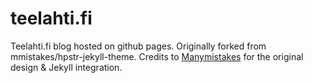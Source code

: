 # teelahti.fi

Teelahti.fi blog hosted on github pages. Originally forked from mmistakes/hpstr-jekyll-theme. Credits to [Manymistakes](http://mademistakes.com) for the original design & Jekyll integration.
